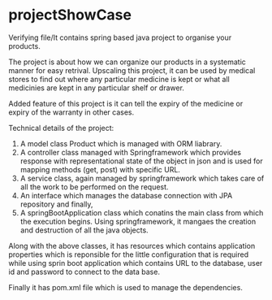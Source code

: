 # projectShowCase
Verifying file/It contains spring based java project to organise your products.

The project is about how we can organize our products in a systematic manner for easy retrival.
Upscaling this project, it can be used by medical stores to find out where any particular medicine is kept or what all medicinies are kept in any particular shelf or drawer.

Added feature of this project is it can tell the expiry of the medicine or expiry of the warranty in other cases.

Technical details of the project:
1. A model class Product which is managed with ORM liabrary.
2. A controller class managed with Springframework which provides response with representational state of the object in json and is used for mapping methods (get, post) with specific URL.
3. A service class, again managed by springframework which takes care of all the work to be performed on the request.
4. An interface which manages the database connection with JPA repository and finally,
5. A springBootApplication class which conatins the main class from which the execution begins. Using springframework, it mangaes the creation and destruction of all the java objects.

Along with the above classes, it has resources which contains application properties which is reponsible for the little configuration that is required while using sprin boot application which contains URL to the database, user id and password to connect to the data base.

Finally it has pom.xml file which is used to manage the dependencies.
